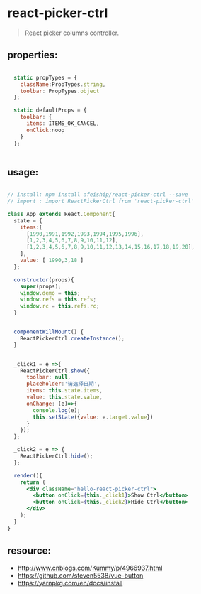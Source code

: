 # react-picker-ctrl
> React picker columns controller.


## properties:
```javascript

  static propTypes = {
    className:PropTypes.string,
    toolbar: PropTypes.object
  };

  static defaultProps = {
    toolbar: {
      items: ITEMS_OK_CANCEL,
      onClick:noop
    }
  };
  
```

## usage:
```jsx

// install: npm install afeiship/react-picker-ctrl --save
// import : import ReactPickerCtrl from 'react-picker-ctrl'

class App extends React.Component{
  state = {
    items:[
      [1990,1991,1992,1993,1994,1995,1996],
      [1,2,3,4,5,6,7,8,9,10,11,12],
      [1,2,3,4,5,6,7,8,9,10,11,12,13,14,15,16,17,18,19,20],
    ],
    value: [ 1990,3,18 ]
  };

  constructor(props){
    super(props);
    window.demo = this;
    window.refs = this.refs;
    window.rc = this.refs.rc;
  }


  componentWillMount() {
    ReactPickerCtrl.createInstance();
  }


  _click1 = e =>{
    ReactPickerCtrl.show({
      toolbar: null,
      placeholder:'请选择日期',
      items: this.state.items,
      value: this.state.value,
      onChange: (e)=>{
        console.log(e);
        this.setState({value: e.target.value})
      }
    });
  };

  _click2 = e => {
    ReactPickerCtrl.hide();
  };

  render(){
    return (
      <div className="hello-react-picker-ctrl">
        <button onClick={this._click1}>Show Ctrl</button>
        <button onClick={this._click2}>Hide Ctrl</button>
      </div>
    );
  }
}

```



## resource:
+ http://www.cnblogs.com/Kummy/p/4966937.html
+ https://github.com/steven5538/vue-button
+ https://yarnpkg.com/en/docs/install

